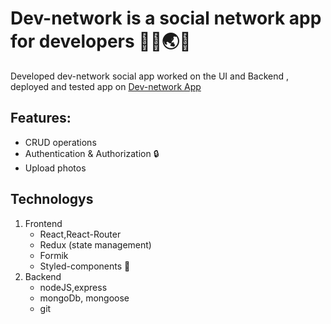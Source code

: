 # Dev-network is a social network app for developers 🎉🎈🌏🎤

Developed dev-network social app worked on the UI and Backend , deployed and tested app on [Dev-network App](https://dev-connector-zakaria.herokuapp.com/)

## Features:

- CRUD operations
- Authentication & Authorization 🔒
- Upload photos

## Technologys

1. Frontend
   - React,React-Router
   - Redux (state management)
   - Formik
   - Styled-components 💅
2. Backend
   - nodeJS,express
   - mongoDb, mongoose
   - git
